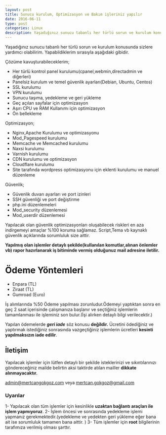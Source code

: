 ```yaml
---
layout: post
title: Sunucu kurulum, Optimizasyon ve Bakım işleriniz yapılır
date: 2016-06-11
type: post
categories: Linux
description: Yaşadığınız sunucu tabanlı her türlü sorun ve kurulum konusunda sizlere yardım edebilirim yapabildiklerim aşağıdaki gibidir.
---
```


Yaşadığınız sunucu tabanlı her türlü sorun ve kurulum konusunda sizlere yardımcı olabilirim. Yapabildiklerim sırasıyla aşağıdaki gibidir.

Çözüme kavuşturabileceklerim;

- Her türlü kontrol panel kurulumu(cpanel,webmin,directadmin ve diğerleri)
- Panelsiz kurulum ve temel güvenlik ayarları(Debian, Ubuntu, Centos)
- SSL kurulumu
- VPN kurulumu
- Sunucu taşıma, yedekleme ve geri yükleme
- Geç açılan sayfalar için optimizasyon
- Aşırı CPU ve RAM Kullanımı için optimizasyon
- Ön bellekleme

Optimizasyon;

- Nginx,Apache Kurulumu ve optimizasyonu
- Mod_Pagespeed kurulumu
- Memcache ve Memcached kurulumu
- Naxsi kurulumu
- Varnish kurulumu
- CDN kurulumu ve optimizasyon
- Cloudflare kurulumu
- Site tarafında wordpress optimizasyonu için eklenti kurulumu ve manuel düzenleme

Güvenlik;

- Güvenlik duvarı ayarları ve port izinleri
- SSH güvenliği ve port değiştirme
- php.ini düzenlemeleri
- Mod_security düzenlemesi
- Mod_userdir düzenlemesi

Yapılacak olan güvenlik optimizasyonları oluşabilecek riskleri en aza indirgemeyi amaçlar %100 koruma sağlamaz. Script,Tema vb kaynaklı güvenlik açıklarında sorumluluk size aittir.

**Yapılmış olan işlemler detaylı şekilde(kullanılan komutlar,alınan önlemler vb) rapor hazırlanarak iş bitiminde vermiş olduğunuz mail adresine iletilir.**

# Ödeme Yöntemleri

- Enpara (TL)
- Ziraat (TL)
- Gumroad (Euro)

İş alımlarında %50 Ödeme yapılması zorunludur.Ödemeyi yaptıktan sonra en geç 2 saat içerisinde çalışmanıza başlanır ve seçtiğiniz işlemlerin tamamlanması ile işleminiz son bulur.(İşi alırken detaylı bilgi verilecektir.)

Yapılan ödemelerde _**geri iade**_ söz konusu **değildir.** Ücretini ödediğiniz ve yaptırmak istediğiniz sonrasında vazgeçtiğiniz işlemlerin ücretleri **kesinti yapılmaksızın iade edilir**.

## İletişim

Yapılacak işlemler için lütfen detaylı bir şekilde isteklerinizi ve sıkıntılarınızı göndereceğiniz mailde belirtin aksi taktirde atılan mailler **dikkate alınmayacaktır.**

admin@mertcangokgoz.com veya mertcan.gokgoz@gmail.com

### Uyarılar

1- Yapılacak olan tüm işlemler için kesinlikle **uzaktan bağlantı araçları ile işlem yapmıyoruz**.
2- İşlem öncesi ve sonrasında yedekleme işlemi yapmanız gerekmektedir.(yedekleme ve yedekten geri yükleme eğer bana ait ise sorumluluk tamamen bana aittir. )
3- Tüm işlemler için **root** bilgilerinin tarafımıza verilmiş olması şarttır.